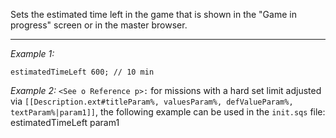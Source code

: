 Sets the estimated time left in the game that is shown in the "Game in progress" screen or in the master browser.


---
*Example 1:*
```sqf
estimatedTimeLeft 600; // 10 min
```

*Example 2:*
`<See o Reference p>:` for missions with a hard set limit adjusted via `[[Description.ext#titleParam%, valuesParam%, defValueParam%, textParam%|param1]]`, the following example can be used in the `init.sqs` file:
<sqs>estimatedTimeLeft param1</sqs>